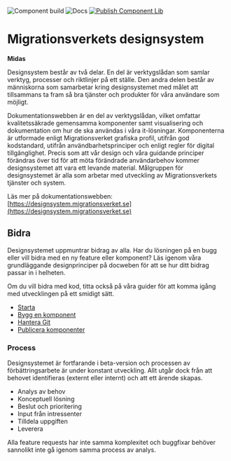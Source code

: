 ![Component build](https://github.com/migrationsverket/midas/actions/workflows/components-ci.yml/badge.svg) ![Docs](https://github.com/migrationsverket/midas/actions/workflows/documentation-ci.yml/badge.svg)
[![Publish Component Lib](https://github.com/migrationsverket/midas/actions/workflows/publish.yml/badge.svg)](https://github.com/migrationsverket/midas/actions/workflows/publish.yml)

# Migrationsverkets designsystem

**Midas**

Designsystem består av två delar. En del är verktygslådan som samlar verktyg, processer och riktlinjer på ett ställe. Den andra delen består av människorna som samarbetar kring designsystemet med målet att tillsammans ta fram så bra tjänster och produkter för våra användare som möjligt.

Dokumentationswebben är en del av verktygslådan, vilket omfattar kvalitetssäkrade gemensamma komponenter samt visualisering och dokumentation om hur de ska användas i våra it-lösningar. Komponenterna är utformade enligt Migrationsverket grafiska profil, utifrån god kodstandard, utifrån användbarhetsprinciper och enligt regler för digital tillgänglighet. Precis som att vår design och våra guidande principer förändras över tid för att möta förändrade användarbehov kommer designsystemet att vara ett levande material. Målgruppen för designsystemet är alla som arbetar med utveckling av Migrationsverkets tjänster och system.

Läs mer på dokumentationswebben: [https://designsystem.migrationsverket.se](https://designsystem.migrationsverket.se)

## Bidra

Designsystemet uppmuntrar bidrag av alla. Har du lösningen på en bugg eller vill bidra med en ny
feature eller komponent? Läs igenom våra grundläggande designprinciper på docweben för att se hur
ditt bidrag passar in i helheten.

Om du vill bidra med kod, titta också på våra guider för att komma igång med utvecklingen på ett
smidigt sätt.

- [Starta](/doc/local-setup.md)
- [Bygg en komponent](/doc/build-component.md)
- [Hantera Git](/doc/git.md)
- [Publicera komponenter](/doc/publish.md)

### Process

Designsystemet är fortfarande i beta-version och processen av förbättringsarbete är under konstant utveckling. Allt utgår
dock från att behovet identifieras (externt eller internt) och att ett ärende skapas.

- Analys av behov
- Konceptuell lösning
- Beslut och prioritering
- Input från intressenter
- Tilldela uppgiften
- Leverera

Alla feature requests har inte samma komplexitet och buggfixar behöver sannolikt inte gå igenom samma process av analys.
